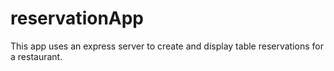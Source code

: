 # reservationApp

This app uses an express server to create and display table reservations for a restaurant.
